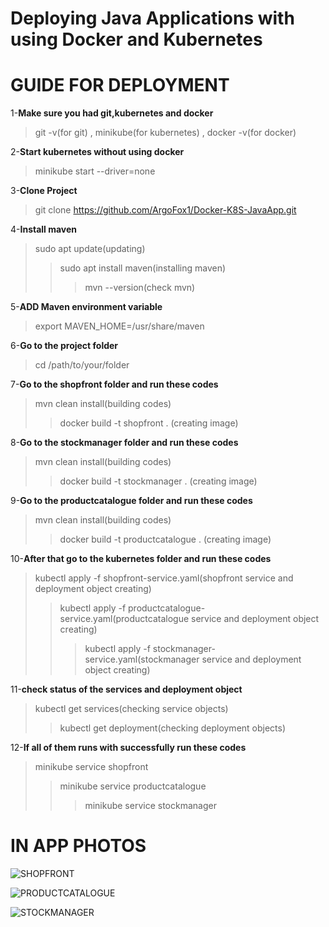 # Deploying Java Applications with using Docker and Kubernetes

# GUIDE FOR DEPLOYMENT
1-**Make sure you had git,kubernetes and docker**

>git -v(for git) , minikube(for kubernetes) , docker -v(for docker)

2-**Start kubernetes without using docker**

> minikube start --driver=none

3-**Clone Project**

>git clone https://github.com/ArgoFox1/Docker-K8S-JavaApp.git

4-**Install maven**

>sudo apt update(updating)
>>sudo apt install maven(installing maven)
>>>mvn --version(check mvn)

5-**ADD Maven environment variable**
>export MAVEN_HOME=/usr/share/maven

6-**Go to the project folder**
>cd /path/to/your/folder

7-**Go to the shopfront folder and run these codes**

>mvn clean install(building codes)
>>docker build -t shopfront . (creating image)

8-**Go to the stockmanager folder and run these codes**

>mvn clean install(building codes)
>>docker build -t stockmanager . (creating image)

9-**Go to the productcatalogue folder and run these codes**
>mvn clean install(building codes)
>>docker build -t productcatalogue . (creating image)

10-**After that go to the kubernetes folder and run these codes**
>kubectl apply -f shopfront-service.yaml(shopfront service and deployment object creating)
>>kubectl apply -f productcatalogue-service.yaml(productcatalogue service and deployment object creating)
>>>kubectl apply -f stockmanager-service.yaml(stockmanager service and deployment object creating)

11-**check status of the services and deployment object**
>kubectl get services(checking service objects)
>>kubectl get deployment(checking deployment objects)

12-**If all of them runs with successfully run these codes**
>minikube service shopfront
>>minikube service productcatalogue
>>>minikube service stockmanager

# IN APP PHOTOS
![SHOPFRONT](https://github.com/ArgoFox1/Docker-K8S-JavaApp/assets/105239243/a2da1e4c-29a0-47de-bc8e-1b6dbecffc93)

![PRODUCTCATALOGUE](https://github.com/ArgoFox1/Docker-K8S-JavaApp/assets/105239243/9788bce4-84f2-47b2-b401-995f2800f3d0)

![STOCKMANAGER](https://github.com/ArgoFox1/Docker-K8S-JavaApp/assets/105239243/81e034b9-973c-4025-bf72-dc69a1a34d4a)
